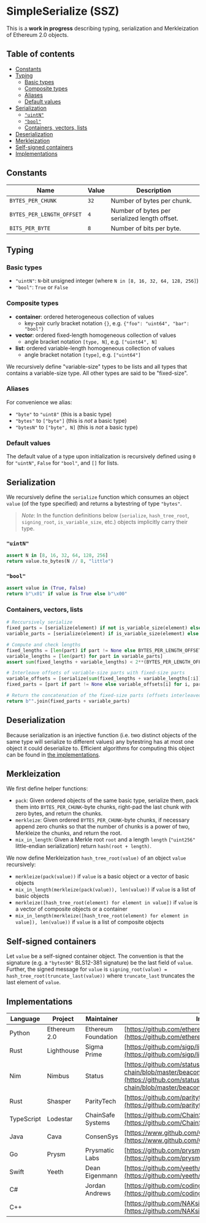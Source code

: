 # SimpleSerialize (SSZ)

This is a **work in progress** describing typing, serialization and Merkleization of Ethereum 2.0 objects.

## Table of contents

- [Constants](#constants)
- [Typing](#typing)
    - [Basic types](#basic-types)
    - [Composite types](#composite-types)
    - [Aliases](#aliases)
    - [Default values](#default-values)
- [Serialization](#serialization)
    - [`"uintN"`](#uintn)
    - [`"bool"`](#bool)
    - [Containers, vectors, lists](#containers-vectors-lists)
- [Deserialization](#deserialization)
- [Merkleization](#merkleization)
- [Self-signed containers](#self-signed-containers)
- [Implementations](#implementations)

## Constants

| Name | Value | Description |
|-|-|-|
| `BYTES_PER_CHUNK` | `32` | Number of bytes per chunk. |
| `BYTES_PER_LENGTH_OFFSET` | `4` | Number of bytes per serialized length offset. |
| `BITS_PER_BYTE` | `8` | Number of bits per byte. |

## Typing
### Basic types

* `"uintN"`: `N`-bit unsigned integer (where `N in [8, 16, 32, 64, 128, 256]`)
* `"bool"`: `True` or `False`

### Composite types

* **container**: ordered heterogeneous collection of values
    * key-pair curly bracket notation `{}`, e.g. `{"foo": "uint64", "bar": "bool"}`
* **vector**: ordered fixed-length homogeneous collection of values
    * angle bracket notation `[type, N]`, e.g. `["uint64", N]`
* **list**: ordered variable-length homogeneous collection of values
    * angle bracket notation `[type]`, e.g. `["uint64"]`

We recursively define "variable-size" types to be lists and all types that contains a variable-size type. All other types are said to be "fixed-size".

### Aliases

For convenience we alias:

* `"byte"` to `"uint8"` (this is a basic type)
* `"bytes"` to `["byte"]` (this is *not* a basic type)
* `"bytesN"` to `["byte", N]` (this is *not* a basic type)

### Default values

The default value of a type upon initialization is recursively defined using `0` for `"uintN"`, `False` for `"bool"`, and `[]` for lists.

## Serialization

We recursively define the `serialize` function which consumes an object `value` (of the type specified) and returns a bytestring of type `"bytes"`.

> *Note*: In the function definitions below (`serialize`, `hash_tree_root`, `signing_root`, `is_variable_size`, etc.) objects implicitly carry their type.


### `"uintN"`

```python
assert N in [8, 16, 32, 64, 128, 256]
return value.to_bytes(N // 8, "little")
```

### `"bool"`

```python
assert value in (True, False)
return b"\x01" if value is True else b"\x00"
```

### Containers, vectors, lists

```python
# Reccursively serialize
fixed_parts = [serialize(element) if not is_variable_size(element) else None for element in value]
variable_parts = [serialize(element) if is_variable_size(element) else b"" for element in value]

# Compute and check lengths
fixed_lengths = [len(part) if part != None else BYTES_PER_LENGTH_OFFSET for part in fixed_parts]
variable_lengths = [len(part) for part in variable_parts]
assert sum(fixed_lengths + variable_lengths) < 2**(BYTES_PER_LENGTH_OFFSET * BITS_PER_BYTE)

# Interleave offsets of variable-size parts with fixed-size parts
variable_offsets = [serialize(sum(fixed_lengths + variable_lengths[:i])) for i in range(len(value))]
fixed_parts = [part if part != None else variable_offsets[i] for i, part in enumerate(fixed_parts)]

# Return the concatenation of the fixed-size parts (offsets interleaved) with the variable-size parts
return b"".join(fixed_parts + variable_parts)
```

## Deserialization

Because serialization is an injective function (i.e. two distinct objects of the same type will serialize to different values) any bytestring has at most one object it could deserialize to. Efficient algorithms for computing this object can be found in [the implementations](#implementations).

## Merkleization

We first define helper functions:

* `pack`: Given ordered objects of the same basic type, serialize them, pack them into `BYTES_PER_CHUNK`-byte chunks, right-pad the last chunk with zero bytes, and return the chunks.
* `merkleize`: Given ordered `BYTES_PER_CHUNK`-byte chunks, if necessary append zero chunks so that the number of chunks is a power of two, Merkleize the chunks, and return the root.
* `mix_in_length`: Given a Merkle root `root` and a length `length` (`"uint256"` little-endian serialization) return `hash(root + length)`.

We now define Merkleization `hash_tree_root(value)` of an object `value` recursively:

* `merkleize(pack(value))` if `value` is a basic object or a vector of basic objects
* `mix_in_length(merkleize(pack(value)), len(value))` if `value` is a list of basic objects
* `merkleize([hash_tree_root(element) for element in value])` if `value` is a vector of composite objects or a container
* `mix_in_length(merkleize([hash_tree_root(element) for element in value]), len(value))` if `value` is a list of composite objects

## Self-signed containers

Let `value` be a self-signed container object. The convention is that the signature (e.g. a `"bytes96"` BLS12-381 signature) be the last field of `value`. Further, the signed message for `value` is `signing_root(value) = hash_tree_root(truncate_last(value))` where `truncate_last` truncates the last element of `value`.

## Implementations

| Language | Project | Maintainer | Implementation |
|-|-|-|-|
| Python | Ethereum 2.0 | Ethereum Foundation | [https://github.com/ethereum/py-ssz](https://github.com/ethereum/py-ssz) |
| Rust | Lighthouse | Sigma Prime | [https://github.com/sigp/lighthouse/tree/master/eth2/utils/ssz](https://github.com/sigp/lighthouse/tree/master/eth2/utils/ssz) |
| Nim | Nimbus | Status | [https://github.com/status-im/nim-beacon-chain/blob/master/beacon_chain/ssz.nim](https://github.com/status-im/nim-beacon-chain/blob/master/beacon_chain/ssz.nim) |
| Rust | Shasper | ParityTech | [https://github.com/paritytech/shasper/tree/master/util/ssz](https://github.com/paritytech/shasper/tree/master/util/ssz) |
| TypeScript | Lodestar | ChainSafe Systems | [https://github.com/ChainSafe/ssz-js](https://github.com/ChainSafe/ssz-js) |
| Java | Cava | ConsenSys | [https://www.github.com/ConsenSys/cava/tree/master/ssz](https://www.github.com/ConsenSys/cava/tree/master/ssz) |
| Go | Prysm | Prysmatic Labs | [https://github.com/prysmaticlabs/prysm/tree/master/shared/ssz](https://github.com/prysmaticlabs/prysm/tree/master/shared/ssz) |
| Swift | Yeeth | Dean Eigenmann | [https://github.com/yeeth/SimpleSerialize.swift](https://github.com/yeeth/SimpleSerialize.swift) |
| C# | | Jordan Andrews | [https://github.com/codingupastorm/csharp-ssz](https://github.com/codingupastorm/csharp-ssz) |
| C++ | | | [https://github.com/NAKsir-melody/cpp_ssz](https://github.com/NAKsir-melody/cpp_ssz) |
